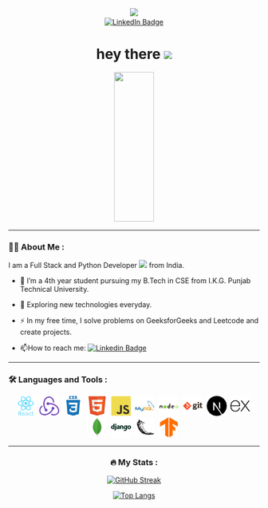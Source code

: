 <div id="header" align="center">
  <img src="https://media.tenor.com/whgQwNlVvNkAAAAi/xero-code.gif" height=200/>
  <div id="badges">
  <a href="https://www.linkedin.com/in/ayush-kothiyal-2a349a1ba/">
    <img src="https://img.shields.io/badge/LinkedIn-blue?style=for-the-badge&logo=linkedin&logoColor=white" alt="LinkedIn Badge"/>
  </a>
</div>

<h1>
  hey there
  <img src="https://media.giphy.com/media/hvRJCLFzcasrR4ia7z/giphy.gif" width="30px"/>
</h1>

<div align="center">
   <img src="https://drive.google.com/uc?export=view&id=1r-5wtoBk4kzu_3X5ystEDAH3YQPyx_Oj" width='40%' height = "300"/>
</div>

</div>

---

### :man_technologist: About Me :
I am a Full Stack and Python Developer <img src="https://media.giphy.com/media/WUlplcMpOCEmTGBtBW/giphy.gif" width="30"> from India.
- :telescope: I’m a 4th year student pursuing my B.Tech in CSE from I.K.G. Punjab Technical University.

- :seedling: Exploring new technologies everyday.

- :zap: In my free time, I solve problems on GeeksforGeeks and Leetcode and create projects.

- :mailbox:How to reach me: [![Linkedin Badge](https://img.shields.io/badge/-A7Coder-blue?style=flat&logo=Linkedin&logoColor=white)](https://www.linkedin.com/in/ayush-kothiyal-2a349a1ba/)


---
### :hammer_and_wrench: Languages and Tools :
<div align="center">


<div>
  
  <img src="https://github.com/devicons/devicon/blob/master/icons/react/react-original-wordmark.svg" title="React" alt="React" width="40" height="40"/>&nbsp;
  <img src="https://github.com/devicons/devicon/blob/master/icons/redux/redux-original.svg" title="Redux" alt="Redux " width="40" height="40"/>&nbsp;
  <img src="https://github.com/devicons/devicon/blob/master/icons/css3/css3-plain-wordmark.svg"  title="CSS3" alt="CSS" width="40" height="40"/>&nbsp;
  <img src="https://github.com/devicons/devicon/blob/master/icons/html5/html5-original.svg" title="HTML5" alt="HTML" width="40" height="40"/>&nbsp;
  <img src="https://github.com/devicons/devicon/blob/master/icons/javascript/javascript-original.svg" title="JavaScript" alt="JavaScript" width="40" height="40"/>&nbsp;
  <img src="https://github.com/devicons/devicon/blob/master/icons/mysql/mysql-original-wordmark.svg" title="MySQL"  alt="MySQL" width="40" height="40"/>&nbsp;
  <img src="https://github.com/devicons/devicon/blob/master/icons/nodejs/nodejs-original-wordmark.svg" title="NodeJS" alt="NodeJS" width="40" height="40"/>&nbsp;
  <img src="https://github.com/devicons/devicon/blob/master/icons/git/git-original-wordmark.svg" title="Git" alt="Git" width="40" height="40"/>&nbsp;
  <img src="https://github.com/devicons/devicon/blob/master/icons/nextjs/nextjs-original.svg" title="Git" alt="NextJs" width="40" height="40"/>&nbsp;
   <img src="https://github.com/devicons/devicon/blob/master/icons/express/express-original.svg" title="Express" alt="ExpressJs" width="40" height="40"/>&nbsp;
    <img src="https://github.com/devicons/devicon/blob/master/icons/mongodb/mongodb-original.svg" title="MongoDb" alt="MongoDb" width="40" height="40"/>&nbsp;
     <img src="https://github.com/devicons/devicon/blob/master/icons/django/django-plain-wordmark.svg" title="Django" alt="Django" width="40" height="40"/>&nbsp;
      <img src="https://github.com/devicons/devicon/blob/master/icons/flask/flask-original.svg" title="Flask" alt="Flask" width="40" height="40"/>&nbsp;
       <img src="https://github.com/devicons/devicon/blob/master/icons/tensorflow/tensorflow-original.svg" title="Tensorflow" alt="Tensorflow" width="40" height="40"/>&nbsp;
        
  
</div>

---

### :fire: My Stats :
[![GitHub Streak](http://github-readme-streak-stats.herokuapp.com?user=a7coder&theme=dark&border_radius=7&date_format=j%20M%5B%20Y%5D&mode=weekly)](https://git.io/streak-stats)


[![Top Langs](https://github-readme-stats.vercel.app/api/top-langs/?username=a7coder&layout=compact&theme=vision-friendly-dark)](https://github.com/anuraghazra/github-readme-stats)

</div>
